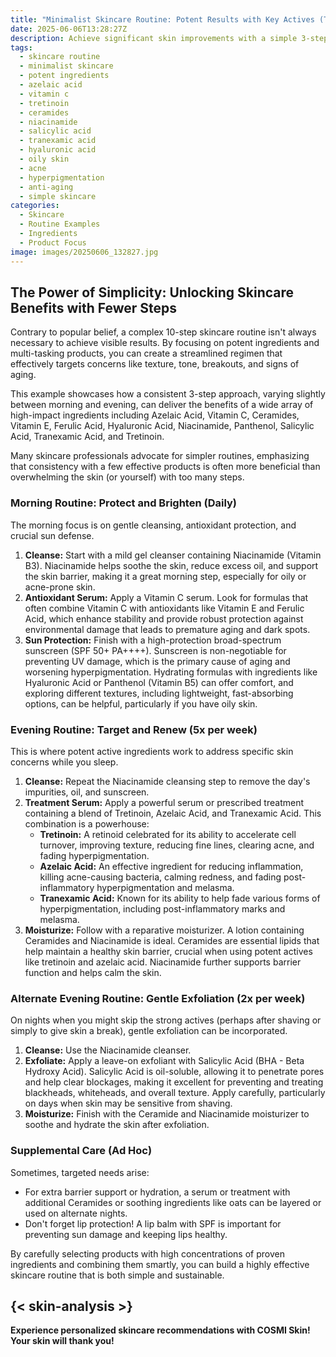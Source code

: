 ```yaml
---
title: "Minimalist Skincare Routine: Potent Results with Key Actives (Tretinoin, Vitamin C, Azelaic Acid & More)"
date: 2025-06-06T13:28:27Z
description: Achieve significant skin improvements with a simple 3-step routine leveraging potent ingredients like Tretinoin, Vitamin C, Azelaic Acid, and Ceramides.
tags:
  - skincare routine
  - minimalist skincare
  - potent ingredients
  - azelaic acid
  - vitamin c
  - tretinoin
  - ceramides
  - niacinamide
  - salicylic acid
  - tranexamic acid
  - hyaluronic acid
  - oily skin
  - acne
  - hyperpigmentation
  - anti-aging
  - simple skincare
categories:
  - Skincare
  - Routine Examples
  - Ingredients
  - Product Focus
image: images/20250606_132827.jpg
---
```


## The Power of Simplicity: Unlocking Skincare Benefits with Fewer Steps

Contrary to popular belief, a complex 10-step skincare routine isn't always necessary to achieve visible results. By focusing on potent ingredients and multi-tasking products, you can create a streamlined regimen that effectively targets concerns like texture, tone, breakouts, and signs of aging.

This example showcases how a consistent 3-step approach, varying slightly between morning and evening, can deliver the benefits of a wide array of high-impact ingredients including Azelaic Acid, Vitamin C, Ceramides, Vitamin E, Ferulic Acid, Hyaluronic Acid, Niacinamide, Panthenol, Salicylic Acid, Tranexamic Acid, and Tretinoin.

Many skincare professionals advocate for simpler routines, emphasizing that consistency with a few effective products is often more beneficial than overwhelming the skin (or yourself) with too many steps.

### Morning Routine: Protect and Brighten (Daily)

The morning focus is on gentle cleansing, antioxidant protection, and crucial sun defense.

1.  **Cleanse:** Start with a mild gel cleanser containing Niacinamide (Vitamin B3). Niacinamide helps soothe the skin, reduce excess oil, and support the skin barrier, making it a great morning step, especially for oily or acne-prone skin.
2.  **Antioxidant Serum:** Apply a Vitamin C serum. Look for formulas that often combine Vitamin C with antioxidants like Vitamin E and Ferulic Acid, which enhance stability and provide robust protection against environmental damage that leads to premature aging and dark spots.
3.  **Sun Protection:** Finish with a high-protection broad-spectrum sunscreen (SPF 50+ PA++++). Sunscreen is non-negotiable for preventing UV damage, which is the primary cause of aging and worsening hyperpigmentation. Hydrating formulas with ingredients like Hyaluronic Acid or Panthenol (Vitamin B5) can offer comfort, and exploring different textures, including lightweight, fast-absorbing options, can be helpful, particularly if you have oily skin.

### Evening Routine: Target and Renew (5x per week)

This is where potent active ingredients work to address specific skin concerns while you sleep.

1.  **Cleanse:** Repeat the Niacinamide cleansing step to remove the day's impurities, oil, and sunscreen.
2.  **Treatment Serum:** Apply a powerful serum or prescribed treatment containing a blend of Tretinoin, Azelaic Acid, and Tranexamic Acid. This combination is a powerhouse:
    *   **Tretinoin:** A retinoid celebrated for its ability to accelerate cell turnover, improving texture, reducing fine lines, clearing acne, and fading hyperpigmentation.
    *   **Azelaic Acid:** An effective ingredient for reducing inflammation, killing acne-causing bacteria, calming redness, and fading post-inflammatory hyperpigmentation and melasma.
    *   **Tranexamic Acid:** Known for its ability to help fade various forms of hyperpigmentation, including post-inflammatory marks and melasma.
3.  **Moisturize:** Follow with a reparative moisturizer. A lotion containing Ceramides and Niacinamide is ideal. Ceramides are essential lipids that help maintain a healthy skin barrier, crucial when using potent actives like tretinoin and azelaic acid. Niacinamide further supports barrier function and helps calm the skin.

### Alternate Evening Routine: Gentle Exfoliation (2x per week)

On nights when you might skip the strong actives (perhaps after shaving or simply to give skin a break), gentle exfoliation can be incorporated.

1.  **Cleanse:** Use the Niacinamide cleanser.
2.  **Exfoliate:** Apply a leave-on exfoliant with Salicylic Acid (BHA - Beta Hydroxy Acid). Salicylic Acid is oil-soluble, allowing it to penetrate pores and help clear blockages, making it excellent for preventing and treating blackheads, whiteheads, and overall texture. Apply carefully, particularly on days when skin may be sensitive from shaving.
3.  **Moisturize:** Finish with the Ceramide and Niacinamide moisturizer to soothe and hydrate the skin after exfoliation.

### Supplemental Care (Ad Hoc)

Sometimes, targeted needs arise:

*   For extra barrier support or hydration, a serum or treatment with additional Ceramides or soothing ingredients like oats can be layered or used on alternate nights.
*   Don't forget lip protection! A lip balm with SPF is important for preventing sun damage and keeping lips healthy.

By carefully selecting products with high concentrations of proven ingredients and combining them smartly, you can build a highly effective skincare routine that is both simple and sustainable.

{< skin-analysis >}
---  
**Experience personalized skincare recommendations with COSMI Skin! Your skin will thank you!**
